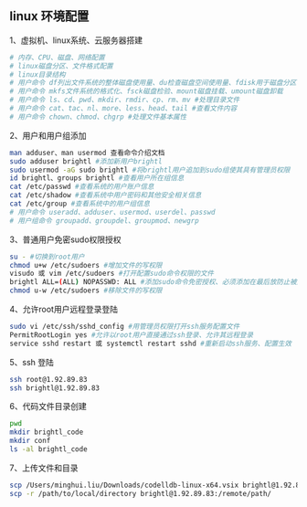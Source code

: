 ## linux 环境配置

1、虚拟机、linux系统、云服务器搭建
  ```bash     
  # 内存、CPU、磁盘、网络配置    
  # linux磁盘分区、文件格式配置    
  # linux目录结构    
  # 用户命令 df列出文件系统的整体磁盘使用量、du检查磁盘空间使用量、fdisk用于磁盘分区    
  # 用户命令 mkfs文件系统的格式化、fsck磁盘检验、mount磁盘挂载、umount磁盘卸载    
  # 用户命令 ls、cd、pwd、mkdir、rmdir、cp、rm、mv #处理目录文件    
  # 用户命令 cat、tac、nl、more、less、head、tail #查看文件内容   
  # 用户命令 chown、chmod、chgrp #处理文件基本属性   
  ```

2、用户和用户组添加 
  ```bash  
  man adduser、man usermod 查看命令介绍文档    
  sudo adduser brightl #添加新用户brightl   
  sudo usermod -aG sudo brightl #将brightl用户追加到sudo组使其具有管理员权限    
  id brightl、groups brightl #查看用户所在组信息   
  cat /etc/passwd #查看系统的用户账户信息    
  cat /etc/shadow #查看系统中用户密码和其他安全相关信息   
  cat /etc/group #查看系统中的用户组信息   
  # 用户命令 useradd、adduser、usermod、userdel、passwd   
  # 用户组命令 groupadd、groupdel、groupmod、newgrp   
  ```

3、普通用户免密sudo权限授权
  ```bash   
  su - #切换到root用户   
  chmod u+w /etc/sudoers #增加文件的写权限   
  visudo 或 vim /etc/sudoers #打开配置sudo命令权限的文件   
  brightl ALL=(ALL) NOPASSWD: ALL #添加sudo命令免密授权、必须添加在最后放防止被后面group的设置覆盖了   
  chmod u-w /etc/sudoers #移除文件的写权限   
  ```

4、允许root用户远程登录登陆
  ```bash   
  sudo vi /etc/ssh/sshd_config #用管理员权限打开ssh服务配置文件   
  PermitRootLogin yes #允许以root用户直接通过ssh登录、允许其远程登录   
  service sshd restart 或 systemctl restart sshd #重新启动ssh服务、配置生效   
  ```

5、ssh 登陆
  ```bash   
  ssh root@1.92.89.83   
  ssh brightl@1.92.89.83    
  ```  

6、代码文件目录创建   
  ```bash 
  pwd  
  mkdir brightl_code
  mkdir conf   
  ls -al brightl_code
  ``` 

7、上传文件和目录   
  ```bash
  scp /Users/minghui.liu/Downloads/codelldb-linux-x64.vsix brightl@1.92.89.83:/home/brightl/conf/
  scp -r /path/to/local/directory brightl@1.92.89.83:/remote/path/
  ```    
   
